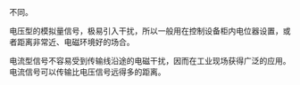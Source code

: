 不同。

电压型的模拟量信号，极易引入干扰，所以一般用在控制设备柜内电位器设置，或者距离非常近、电磁环境好的场合。

电流型信号不容易受到传输线沿途的电磁干扰，因而在工业现场获得广泛的应用。 电流信号可以传输比电压信号远得多的距离。

